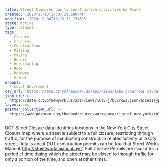 ```yaml
---
title: Street Closures due to construction activities by Block
created: '2020-11-10T17:03:29.180741'
modified: '2020-12-04T19:25:32.174523'
state: active
type: dataset
tags:
  - Closure
  - Closures
  - Construction
  - Milling
  - Paving
  - Repair
  - Resurfacing
  - Road
  - Roadway
  - Street
groups:
  - Local Government
csv_url: 'https://data.cityofnewyork.us/api/views/i6b5-j7bu/rows.csv?accessType=DOWNLOAD'
json_url: >-
  https://data.cityofnewyork.us/api/views/i6b5-j7bu/rows.json?accessType=DOWNLOAD
layout: post
postman_collection_url: >-
  https://www.postman.com/thedaydasource/workspace/city-of-new-york/collection/15909983-4c14a5df-77f0-4f95-9714-2e54d308b4ca
---
```

DOT Street Closure data identifies locations in the New York City Street Closure map where a street is subject to a full closure, restricting through traffic, for the purpose of conducting construction related activity on a City street. Details about DOT construction permits can be found at Street Works Manual, http://streetworksmanual.nyc/.  Full Closure Permits are issued for a period of time during which the street may be closed to through traffic for only a portion of the time, and open at other times.
